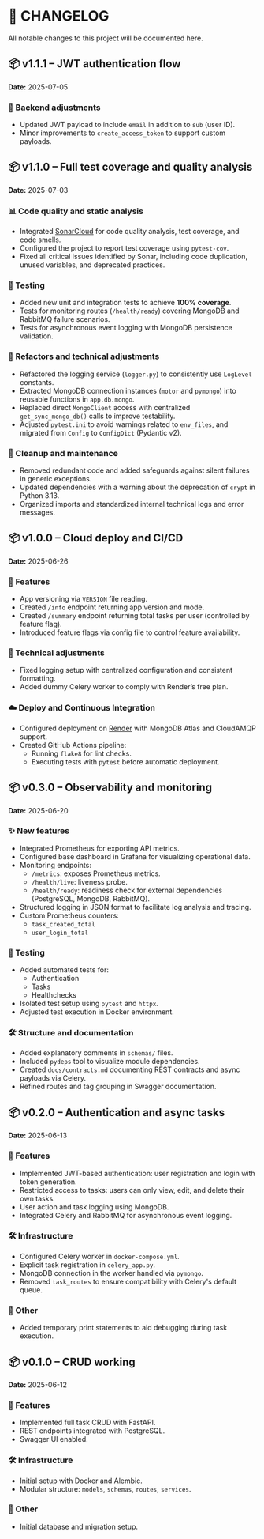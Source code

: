 # 📄 CHANGELOG

All notable changes to this project will be documented here.

## 📦 v1.1.1 – JWT authentication flow  
**Date:** 2025-07-05

### 🔧 Backend adjustments
- Updated JWT payload to include `email` in addition to `sub` (user ID).
- Minor improvements to `create_access_token` to support custom payloads.


## 📦 v1.1.0 – Full test coverage and quality analysis  
**Date:** 2025-07-03

### 📊 Code quality and static analysis
- Integrated [SonarCloud](https://sonarcloud.io/) for code quality analysis, test coverage, and code smells.
- Configured the project to report test coverage using `pytest-cov`.
- Fixed all critical issues identified by Sonar, including code duplication, unused variables, and deprecated practices.

### 🧪 Testing
- Added new unit and integration tests to achieve **100% coverage**.
- Tests for monitoring routes (`/health/ready`) covering MongoDB and RabbitMQ failure scenarios.
- Tests for asynchronous event logging with MongoDB persistence validation.

### 🔧 Refactors and technical adjustments
- Refactored the logging service (`logger.py`) to consistently use `LogLevel` constants.
- Extracted MongoDB connection instances (`motor` and `pymongo`) into reusable functions in `app.db.mongo`.
- Replaced direct `MongoClient` access with centralized `get_sync_mongo_db()` calls to improve testability.
- Adjusted `pytest.ini` to avoid warnings related to `env_files`, and migrated from `Config` to `ConfigDict` (Pydantic v2).

### 🧼 Cleanup and maintenance
- Removed redundant code and added safeguards against silent failures in generic exceptions.
- Updated dependencies with a warning about the deprecation of `crypt` in Python 3.13.
- Organized imports and standardized internal technical logs and error messages.


## 📦 v1.0.0 – Cloud deploy and CI/CD  
**Date:** 2025-06-26

### 🚀 Features
- App versioning via `VERSION` file reading.
- Created `/info` endpoint returning app version and mode.
- Created `/summary` endpoint returning total tasks per user (controlled by feature flag).
- Introduced feature flags via config file to control feature availability.

### 🔧 Technical adjustments
- Fixed logging setup with centralized configuration and consistent formatting.
- Added dummy Celery worker to comply with Render’s free plan.

### ☁️ Deploy and Continuous Integration
- Configured deployment on [Render](https://render.com/) with MongoDB Atlas and CloudAMQP support.
- Created GitHub Actions pipeline:
  - Running `flake8` for lint checks.
  - Executing tests with `pytest` before automatic deployment.


## 📦 v0.3.0 – Observability and monitoring  
**Date:** 2025-06-20

### ✨ New features
- Integrated Prometheus for exporting API metrics.
- Configured base dashboard in Grafana for visualizing operational data.
- Monitoring endpoints:
  - `/metrics`: exposes Prometheus metrics.
  - `/health/live`: liveness probe.
  - `/health/ready`: readiness check for external dependencies (PostgreSQL, MongoDB, RabbitMQ).
- Structured logging in JSON format to facilitate log analysis and tracing.
- Custom Prometheus counters:
  - `task_created_total`
  - `user_login_total`

### 🧪 Testing
- Added automated tests for:
  - Authentication
  - Tasks
  - Healthchecks
- Isolated test setup using `pytest` and `httpx`.
- Adjusted test execution in Docker environment.

### 🛠️ Structure and documentation
- Added explanatory comments in `schemas/` files.
- Included `pydeps` tool to visualize module dependencies.
- Created `docs/contracts.md` documenting REST contracts and async payloads via Celery.
- Refined routes and tag grouping in Swagger documentation.


## 📦 v0.2.0 – Authentication and async tasks  
**Date:** 2025-06-13

### 🚀 Features
- Implemented JWT-based authentication: user registration and login with token generation.
- Restricted access to tasks: users can only view, edit, and delete their own tasks.
- User action and task logging using MongoDB.
- Integrated Celery and RabbitMQ for asynchronous event logging.

### 🛠 Infrastructure
- Configured Celery worker in `docker-compose.yml`.
- Explicit task registration in `celery_app.py`.
- MongoDB connection in the worker handled via `pymongo`.
- Removed `task_routes` to ensure compatibility with Celery's default queue.

### 🔧 Other
- Added temporary print statements to aid debugging during task execution.


## 📦 v0.1.0 – CRUD working  
**Date:** 2025-06-12

### 🚀 Features
- Implemented full task CRUD with FastAPI.
- REST endpoints integrated with PostgreSQL.
- Swagger UI enabled.

### 🛠 Infrastructure
- Initial setup with Docker and Alembic.
- Modular structure: `models`, `schemas`, `routes`, `services`.

### 🔧 Other
- Initial database and migration setup.
